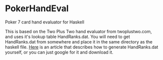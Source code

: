 PokerHandEval
=============

Poker 7 card hand evaluator for Haskell

This is based on the Two Plus Two hand evaluator from twoplustwo.com, and uses it's lookup table HandRanks.dat. You will need to get HandRanks.dat from somewhere and place it in the same directory as the haskell file. [Here](http://www.codingthewheel.com/archives/poker-hand-evaluator-roundup/#2p2) is an article that describes how to generate HandRanks.dat yourself, or you can just google for it and download it.
